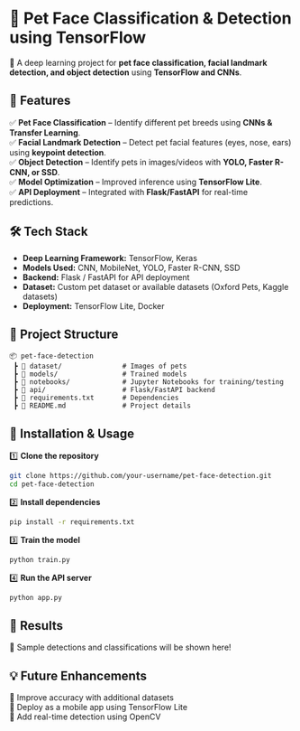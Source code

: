 # 🐶 Pet Face Classification & Detection using TensorFlow

🚀 A deep learning project for **pet face classification, facial landmark detection, and object detection** using **TensorFlow and CNNs**.

## 📌 Features
✅ **Pet Face Classification** – Identify different pet breeds using **CNNs & Transfer Learning**.  
✅ **Facial Landmark Detection** – Detect pet facial features (eyes, nose, ears) using **keypoint detection**.  
✅ **Object Detection** – Identify pets in images/videos with **YOLO, Faster R-CNN, or SSD**.  
✅ **Model Optimization** – Improved inference using **TensorFlow Lite**.  
✅ **API Deployment** – Integrated with **Flask/FastAPI** for real-time predictions.  

## 🛠 Tech Stack
- **Deep Learning Framework:** TensorFlow, Keras  
- **Models Used:** CNN, MobileNet, YOLO, Faster R-CNN, SSD  
- **Backend:** Flask / FastAPI for API deployment  
- **Dataset:** Custom pet dataset or available datasets (Oxford Pets, Kaggle datasets)  
- **Deployment:** TensorFlow Lite, Docker  

## 📂 Project Structure
```
📦 pet-face-detection  
 ┣ 📂 dataset/               # Images of pets  
 ┣ 📂 models/                # Trained models  
 ┣ 📂 notebooks/             # Jupyter Notebooks for training/testing  
 ┣ 📂 api/                   # Flask/FastAPI backend  
 ┣ 📜 requirements.txt       # Dependencies  
 ┣ 📜 README.md              # Project details  
```

## 🚀 Installation & Usage
1️⃣ **Clone the repository**  
```bash
git clone https://github.com/your-username/pet-face-detection.git
cd pet-face-detection
```  
2️⃣ **Install dependencies**  
```bash
pip install -r requirements.txt
```  
3️⃣ **Train the model**  
```bash
python train.py
```  
4️⃣ **Run the API server**  
```bash
python app.py
```  

## 🔬 Results
📸 Sample detections and classifications will be shown here!  

## 💡 Future Enhancements
🔹 Improve accuracy with additional datasets  
🔹 Deploy as a mobile app using TensorFlow Lite  
🔹 Add real-time detection using OpenCV  
